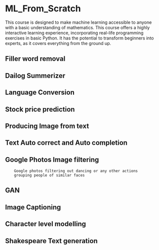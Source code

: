 # ML_From_Scratch
This course is designed to make machine learning accessible to anyone with a basic understanding of mathematics. This course offers a highly interactive learning experience, incorporating real-life programming exercises in basic Python. It has the potential to transform beginners into experts, as it covers everything from the ground up.

## Filler word removal

## Dailog Summerizer

## Language Conversion

## Stock price prediction

## Producing Image from text

## Text Auto correct and Auto completion

## Google Photos Image filtering 
        Google photos filtering out dancing or any other actions 
        grouping people of similar faces

## GAN

## Image Captioning

## Character level modelling

## Shakespeare Text generation
